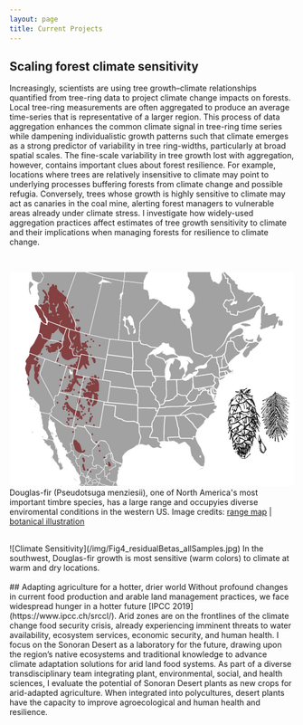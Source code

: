 ```yaml
---
layout: page
title: Current Projects
---
```


## Scaling forest climate sensitivity 
Increasingly, scientists are using tree growth–climate relationships quantified from tree-ring data to project climate change impacts on forests. Local tree-ring measurements are often aggregated to produce an average time-series that is representative of a larger region. This process of data aggregation enhances the common climate signal in tree-ring time series while dampening individualistic growth patterns such that climate emerges as a strong predictor of variability in tree ring-widths, particularly at broad spatial scales. The fine-scale variability in tree growth lost with aggregation, however, contains important clues about forest resilience. For example, locations where trees are relatively insensitive to climate may point to underlying processes buffering forests from climate change and possible refugia. Conversely, trees whose growth is highly sensitive to climate may act as canaries in the coal mine, alerting forest managers to vulnerable areas already under climate stress. I investigate how widely-used aggregation practices affect estimates of tree growth sensitivity to climate and their implications when managing forests for resilience to climate change.

<br />
 
![Douglas Fir](/img/dougfirRange.jpg)
Douglas-fir (Pseudotsuga menziesii), one of North America's most important timbre species, has a large range and occupyies diverse enviromental conditions in the western US. Image credits: [range map](https://westernconifers.wordpress.com/douglas-fir/) | [botanical illustration](https://etc.usf.edu/clipart/58800/58853/58853_douglas-fir.htm)

 <br />
![Climate Sensitivity](/img/Fig4_residualBetas_allSamples.jpg)
In the southwest, Douglas-fir growth is most sensitive (warm colors) to climate at warm and dry locations.
 <br />
 <br />
## Adapting agriculture for a hotter, drier world 
Without profound changes in current food production and arable land management practices, we face widespread hunger in a hotter future [IPCC 2019](https://www.ipcc.ch/srccl/). Arid zones are on the frontlines of the climate change food security crisis, already experiencing imminent threats to water availability, ecosystem services, economic security, and human health. I focus on the Sonoran Desert as a laboratory for the future, drawing upon the region’s native ecosystems and traditional knowledge to advance climate adaptation solutions for arid land food systems. As part of a diverse transdisciplinary team integrating plant, environmental, social, and health sciences, I evaluate the potential of Sonoran Desert plants as new crops for arid-adapted agriculture. When integrated into polycultures, desert plants have the capacity to improve agroecological and human health and resilience. 
